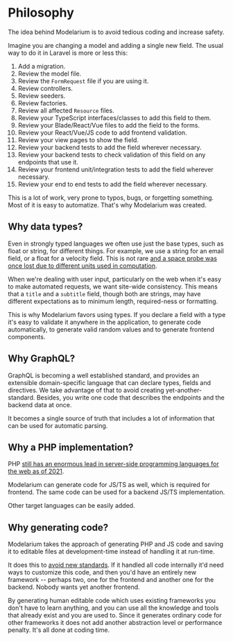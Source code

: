 # Philosophy

The idea behind Modelarium is to avoid tedious coding and increase safety.

Imagine you are changing a model and adding a single new field. The usual way to do it in Laravel is more or less this:

1. Add a migration.
2. Review the model file.
3. Review the `FormRequest` file if you are using it.
4. Review controllers.
5. Review seeders.
6. Review factories.
7. Review all affected `Resource` files.
8. Review your TypeScript interfaces/classes to add this field to them.
9. Review your Blade/React/Vue files to add the field to the forms.
10. Review your React/Vue/JS code to add frontend validation.
11. Review your view pages to show the field.
12. Review your backend tests to add the field wherever necessary.
13. Review your backend tests to check validation of this field on any endpoints that use it.
14. Review your frontend unit/integration tests to add the field wherever necessary.
15. Review your end to end tests to add the field wherever necessary.

This is a lot of work, very prone to typos, bugs, or forgetting something. Most of it is easy to automatize. That's why Modelarium was created.

## Why data types?

Even in strongly typed languages we often use just the base types, such as float or string, for different things. For example, we use a string for an email field, or a float for a velocity field. This is not rare [and a space probe was once lost due to different units used in computation](https://www.nasa.gov/centers/ames/research/exploringtheuniverse/exploringtheuniverse-computercheck.html).

When we're dealing with user input, particularly on the web when it's easy to make automated requests, we want site-wide consistency. This means that a `title` and a `subtitle` field, though both are strings, may have different expectations as to minimum length, required-ness or formatting.

This is why Modelarium favors using types. If you declare a field with a type it's easy to validate it anywhere in the application, to generate code automatically, to generate valid random values and to generate frontend components.

## Why GraphQL?

GraphQL is becoming a well established standard, and provides an extensible domain-specific language that can declare types, fields and directives. We take advantage of that to avoid creating yet-another-standard. Besides, you write one code that describes the endpoints and the backend data at once.

It becomes a single source of truth that includes a lot of information that can be used for automatic parsing.

## Why a PHP implementation?

PHP [still has an enormous lead in server-side programming languages for the web as of 2021](https://arstechnica.com/gadgets/2021/09/php-maintains-an-enormous-lead-in-server-side-programming-languages/).

Modelarium can generate code for JS/TS as well, which is required for frontend. The same code can be used for a backend JS/TS implementation.

Other target languages can be easily added.

## Why generating code?

Modelarium takes the approach of generating PHP and JS code and saving it to editable files at development-time instead of handling it at run-time.

It does this to [avoid new standards](https://xkcd.com/927/). If it handled all code internally it'd need ways to customize this code, and then you'd have an entirely new framework -- perhaps two, one for the frontend and another one for the backend. Nobody wants yet another frontend.

By generating human editable code which uses existing frameworks you don't have to learn anything, and you can use all the knowledge and tools that already exist and you are used to. Since it generates ordinary code for other frameworks it does not add another abstraction level or performance penalty. It's all done at coding time.
